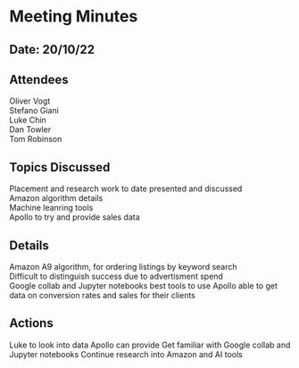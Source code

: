 # Meeting Minutes
## Date: 20/10/22

## Attendees
Oliver Vogt  
Stefano Giani  
Luke Chin  
Dan Towler  
Tom Robinson

## Topics Discussed
Placement and research work to date presented and discussed  
Amazon algorithm details  
Machine leanring tools  
Apollo to try and provide sales data  

## Details
Amazon A9 algorithm, for ordering listings by keyword search  
Difficult to distinguish success due to advertisment spend  
Google collab and Jupyter notebooks best tools to use
Apollo able to get data on conversion rates and sales for their clients

## Actions
Luke to look into data Apollo can provide
Get familiar with Google collab and Jupyter notebooks
Continue research into Amazon and AI tools
